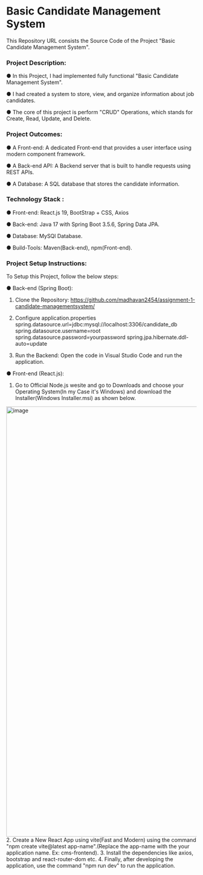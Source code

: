 #             Basic Candidate Management System                

This Repository URL consists the Source Code of the Project "Basic Candidate Management System".

### Project Description:

● In this Project, I had implemented fully functional "Basic Candidate Management System".

● I had created a system to store, view, and organize information about job candidates.

● The core of this project is perform "CRUD" Operations, which stands for Create, Read, Update, and Delete.



### Project Outcomes:

● A Front-end: A dedicated Front-end that provides a user interface using modern component framework. 

● A Back-end API: A Backend server that is built to handle requests using REST APIs. 

● A Database: A SQL database that stores the candidate information.



### Technology Stack :

● Front-end: React.js 19, BootStrap + CSS, Axios

● Back-end: Java 17 with Spring Boot 3.5.6, Spring Data JPA.

● Database: MySQl Database.

● Build-Tools: Maven(Back-end), npm(Front-end).


### Project Setup Instructions:

To Setup this Project, follow the below steps:

● Back-end (Spring Boot):

1. Clone the Repository:
   https://github.com/madhavan2454/assignment-1-candidate-managementsystem/

2. Configure application.properties
   spring.datasource.url=jdbc:mysql://localhost:3306/candidate_db
spring.datasource.username=root
spring.datasource.password=yourpassword
spring.jpa.hibernate.ddl-auto=update

3. Run the Backend:
   Open the code in Visual Studio Code and run the application.  


● Front-end (React.js):

1. Go to Official Node.js wesite and go to Downloads and choose your Operating System(In my Case it's Windows) and download the Installer(Windows Installer.msi) as shown below.
<img width="1916" height="1139" alt="image" src="https://github.com/user-attachments/assets/c35fde78-4edc-4edc-b52a-2830e168df4c" />
2. Create a New React App using vite(Fast and Modern) using the command "npm create vite@latest app-name".(Replace the app-name with the your application name. Ex: cms-frontend).
3. Install the dependencies like axios, bootstrap and react-router-dom etc.
4. Finally, after developing the application, use the command "npm run dev" to run the application.



